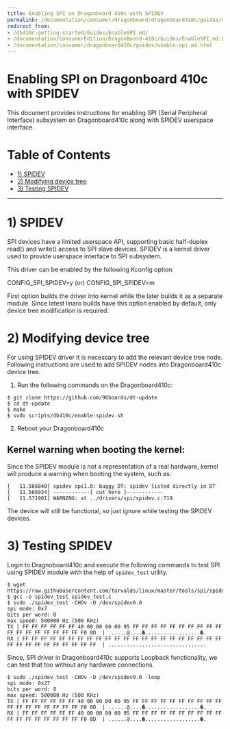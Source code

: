 ```yaml
---
title: Enabling SPI on Dragonboard 410c with SPIDEV
permalink: /documentation/consumer/dragonboard/dragonboard410c/guides/enable-spi.md.html
redirect_from:
- /db410c-getting-started/Guides/EnableSPI.md/
- /documentation/ConsumerEdition/DragonBoard-410c/Guides/EnableSPI.md.html
- /documentation/consumer/dragonboard410c/guides/enable-spi.md.html
---
```


# Enabling SPI on Dragonboard 410c with SPIDEV

This document provides instructions for enabling SPI (Serial Peripheral Interface)
subsystem on Dragonboard410c along with SPIDEV userspace interface.

# Table of Contents

- [1) SPIDEV](#1-spidev)
- [2) Modifying device tree](#2-modifying-device-tree)
- [3) Testing SPIDEV](#3-testing-spidev)

 ***

# 1) SPIDEV

SPI devices have a limited userspace API, supporting basic half-duplex
read() and write() access to SPI slave devices. SPIDEV is a kernel driver
used to provide userspace interface to SPI subsystem.

This driver can be enabled by the following Kconfig option:

CONFIG_SPI_SPIDEV=y (or)
CONFIG_SPI_SPIDEV=m

First option builds the driver into kernel while the later builds it as
a separate module. Since latest linaro builds have this option enabled
by default, only device tree modification is required.

# 2) Modifying device tree

For using SPIDEV driver it is necessary to add the relevant device tree node.
Following instructions are used to add SPIDEV nodes into Dragonboard410c
device tree.

1. Run the following commands on the Dragonboard410c:

```shell
$ git clone https://github.com/96boards/dt-update
$ cd dt-update
$ make
$ sudo scripts/db410c/enable-spidev.sh
```

2. Reboot your Dragonboard410c

## Kernel warning when booting the kernel:

Since the SPIDEV module is not a representation of a real hardware,
kernel will produce a warning when booting the system, such as:

```shell
[   11.566840] spidev spi1.0: buggy DT: spidev listed directly in DT
[   11.566934] ------------[ cut here ]------------
[   11.571901] WARNING: at ../drivers/spi/spidev.c:719
```

The device will still be functional, so just ignore while testing the
SPIDEV devices.

# 3) Testing SPIDEV

Login to Dragnoboard410c and execute the following commands to test
SPI using SPIDEV module with the help of `spidev_test` utility.

```shell
$ wget https://raw.githubusercontent.com/torvalds/linux/master/tools/spi/spidev_test.c
$ gcc -o spidev_test spidev_test.c
$ sudo ./spidev_test -CHOv -D /dev/spidev0.0
spi mode: 0x7
bits per word: 8
max speed: 500000 Hz (500 KHz)
TX | FF FF FF FF FF FF 40 00 00 00 00 95 FF FF FF FF FF FF FF FF FF FF FF FF FF FF FF FF FF FF F0 0D  | ......@....�..................�.
RX | FF FF FF FF FF FF FF FF FF FF FF FF FF FF FF FF FF FF FF FF FF FF FF FF FF FF FF FF FF FF FF FF  | ................................
```

Since, SPI driver in Dragonboard410c supports Loopback functionality, we can
test that too without any hardware connections.

```shell
$ sudo ./spidev_test -CHOv -D /dev/spidev0.0 -loop
spi mode: 0x27
bits per word: 8
max speed: 500000 Hz (500 KHz)
TX | FF FF FF FF FF FF 40 00 00 00 00 95 FF FF FF FF FF FF FF FF FF FF FF FF FF FF FF FF FF FF F0 0D  | ......@....�..................�.
RX | FF FF FF FF FF FF 40 00 00 00 00 95 FF FF FF FF FF FF FF FF FF FF FF FF FF FF FF FF FF FF F0 0D  | ......@....�..................�.
```
